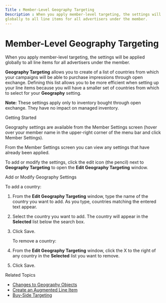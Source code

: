 ```yaml
---
Title : Member-Level Geography Targeting
Description : When you apply member-level targeting, the settings will be applied
globally to all line items for all advertisers under the member.
---
```



# Member-Level Geography Targeting



When you apply member-level targeting, the settings will be applied
globally to all line items for all advertisers under the member.

**Geography Targeting** allows you to create of a list of countries from
which your campaigns will be able to purchase impressions through open
exchange. Defining this list allows you to be more efficient when
setting up your line items because you will have a smaller set of
countries from which to select for your **Geography** setting.



<b>Note:</b> These settings apply only to
inventory bought through open exchange. They have no impact on managed
inventory.



Getting Started

Geography settings are available from the
Member Settings screen (hover over
your member name in the upper-right corner of the menu bar and click
Member Settings).

From the Member Settings screen you
can view any settings that have already been applied.

To add or modify the settings, click the edit icon (the pencil) next to
**Geography Targeting** to open the **Edit Geography Targeting** window.

Add or Modify Geography Settings

To add a country:

1.  From the **Edit Geography Targeting** window, type the name of the
    country you want to add. As you type, countries matching the entered
    text appear.

2.  Select the country you want to add. The country will appear in the
    **Selected** list below the search box.

3.  Click Save.

    To remove a country:

4.  From the **Edit Geography Targeting** window, click the X to the
    right of any country in the **Selected** list you want to remove.

5.  Click Save.

Related Topics

- <a href="changes-to-geography-objects.md" class="xref">Changes to
  Geography Objects</a>
- <a href="create-an-augmented-line-item-ali.md" class="xref"
  title="You create augmented line items (ALIs) to define your financial relationship with an advertiser, set up targeting for an advertising campaign, and schedule your advertisements to run.">Create
  an Augmented Line Item</a>
- <a href="buy-side-targeting.md" class="xref">Buy-Side Targeting</a>




